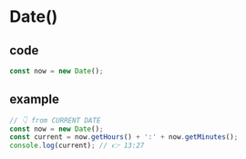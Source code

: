 # Date()
## code
```js
const now = new Date();
```
## example

```js
// 👇️ from CURRENT DATE
const now = new Date();
const current = now.getHours() + ':' + now.getMinutes();
console.log(current); // 👉️ 13:27
```